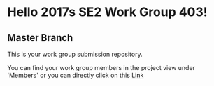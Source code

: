 # Hello 2017s SE2 Work Group 403!

## Master Branch

This is your work group submission repository.

You can find your work group members in the project view under 'Members' or you can directly click on this [Link](https://gitlab.swa.univie.ac.at/submission/g2017s_se2_0403/project_members)
